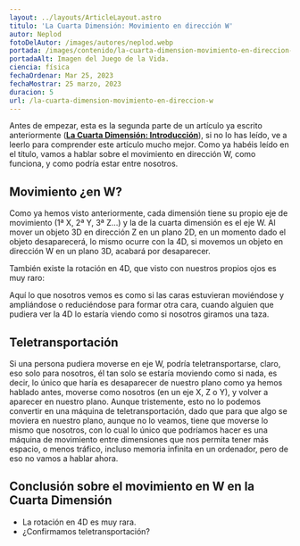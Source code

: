 ```yaml
---
layout: ../layouts/ArticleLayout.astro
titulo: 'La Cuarta Dimensión: Movimiento en dirección W'
autor: Neplod
fotoDelAutor: /images/autores/neplod.webp
portada: /images/contenido/la-cuarta-dimension-movimiento-en-direccion-w/portada.webp
portadaAlt: Imagen del Juego de la Vida.
ciencia: física
fechaOrdenar: Mar 25, 2023
fechaMostrar: 25 marzo, 2023
duracion: 5
url: /la-cuarta-dimension-movimiento-en-direccion-w
---
```


Antes de empezar, esta es la segunda parte de un artículo ya escrito anteriormente ([**La Cuarta Dimensión: Introducción**](/la-cuarta-dimension-introduccion)), si no lo has leído, ve a leerlo para comprender este artículo mucho mejor. Como ya habéis leído en el título, vamos a hablar sobre el movimiento en dirección W, como funciona, y como podría estar entre nosotros.

## Movimiento ¿en W?

Como ya hemos visto anteriormente, cada dimensión tiene su propio eje de movimiento (1ª X, 2ª Y, 3ª Z…) y la de la cuarta dimensión es el eje W. Al mover un objeto 3D en dirección Z en un plano 2D, en un momento dado el objeto desaparecerá, lo mismo ocurre con la 4D, si movemos un objeto en dirección W en un plano 3D, acabará por desaparecer.

También existe la rotación en 4D, que visto con nuestros propios ojos es muy raro:

Aquí lo que nosotros vemos es como si las caras estuvieran moviéndose y ampliándose o reduciéndose para formar otra cara, cuando alguien que pudiera ver la 4D lo estaría viendo como si nosotros giramos una taza.

## Teletransportación

Si una persona pudiera moverse en eje W, podría teletransportarse, claro, eso solo para nosotros, él tan solo se estaría moviendo como si nada, es decir, lo único que haría es desaparecer de nuestro plano como ya hemos hablado antes, moverse como nosotros (en un eje X, Z o Y), y volver a aparecer en nuestro plano. Aunque tristemente, esto no lo podemos convertir en una máquina de teletransportación, dado que para que algo se moviera en nuestro plano, aunque no lo veamos, tiene que moverse lo mismo que nosotros, con lo cual lo único que podríamos hacer es una máquina de movimiento entre dimensiones que nos permita tener más espacio, o menos tráfico, incluso memoria infinita en un ordenador, pero de eso no vamos a hablar ahora.

## Conclusión sobre el movimiento en W en la Cuarta Dimensión

- La rotación en 4D es muy rara.
- ¿Confirmamos teletransportación?